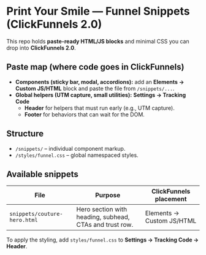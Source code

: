 # Print Your Smile — Funnel Snippets (ClickFunnels 2.0)

This repo holds **paste-ready HTML/JS blocks** and minimal CSS you can drop into **ClickFunnels 2.0**.

## Paste map (where code goes in ClickFunnels)
- **Components (sticky bar, modal, accordions):** add an **Elements → Custom JS/HTML** block and paste the file from `/snippets/...`.
- **Global helpers (UTM capture, small utilities):** **Settings → Tracking Code**
  - **Header** for helpers that must run early (e.g., UTM capture).
  - **Footer** for behaviors that can wait for the DOM.

## Structure
- `/snippets/` – individual component markup.
- `/styles/funnel.css` – global namespaced styles.

## Available snippets
| File | Purpose | ClickFunnels placement |
| --- | --- | --- |
| `snippets/couture-hero.html` | Hero section with heading, subhead, CTAs and trust row. | Elements → Custom JS/HTML |

To apply the styling, add `styles/funnel.css` to **Settings → Tracking Code → Header**.

